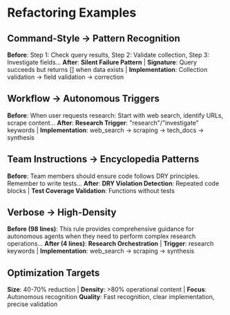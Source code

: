 <!-- FILE_MAP_BEGIN 
<!--
{"file_metadata":{"title":"Refactoring Examples","description":"This document provides examples of refactoring patterns applied to various coding and workflow scenarios, illustrating before-and-after states to improve clarity, efficiency, and automation.","last_updated":"2025-07-31","type":"documentation"},"ai_instructions":"Analyze the document by recognizing its hierarchical structure and thematic divisions. Focus on the before-and-after refactoring examples illustrating pattern recognition, workflow automation, team instruction improvements, verbosity reduction, and optimization targets. Identify key code-like blocks and pattern descriptions as important elements. Ensure line numbers are precise and sections do not overlap, reflecting logical content boundaries for efficient navigation and comprehension.","sections":[{"name":"Introduction and Document Title","description":"The main title of the document introducing the topic of refactoring examples.","line_start":7,"line_end":8},{"name":"Command-Style to Pattern Recognition Refactoring","description":"Demonstrates refactoring from a stepwise command style to a pattern recognition approach with a silent failure pattern example.","line_start":9,"line_end":13},{"name":"Workflow to Autonomous Triggers Refactoring","description":"Shows how a manual workflow is refactored into autonomous triggers using keyword detection and automated steps.","line_start":14,"line_end":18},{"name":"Team Instructions to Encyclopedia Patterns Refactoring","description":"Illustrates refactoring team instructions into pattern-based validations such as DRY violation detection and test coverage validation.","line_start":19,"line_end":23},{"name":"Verbose to High-Density Refactoring","description":"Compares a verbose, lengthy explanation with a concise, high-density implementation summary focusing on research orchestration.","line_start":24,"line_end":28},{"name":"Optimization Targets Summary","description":"Summarizes key optimization goals including size reduction, content density, autonomous recognition, and quality metrics.","line_start":29,"line_end":33}],"key_elements":[{"name":"Silent Failure Pattern Example","description":"Code-like pattern illustrating the silent failure pattern with signature and implementation details.","line":11},{"name":"Research Trigger Workflow","description":"Example of autonomous trigger keywords and implementation steps for research automation.","line":16},{"name":"DRY Violation and Test Coverage Patterns","description":"Patterns for detecting repeated code blocks and validating test coverage in team instructions.","line":21},{"name":"Verbose vs High-Density Comparison","description":"Contrasts a long, detailed rule with a concise, high-density summary for research orchestration.","line":26},{"name":"Optimization Metrics","description":"Key targets for refactoring optimization including size reduction percentages and quality focus.","line":30}]}
-->
<!-- FILE_MAP_END -->

# Refactoring Examples

## Command-Style → Pattern Recognition

**Before**: Step 1: Check query results, Step 2: Validate collection, Step 3: Investigate fields...
**After**: **Silent Failure Pattern** | **Signature**: Query succeeds but returns [] when data exists | **Implementation**: Collection validation → field validation → correction

## Workflow → Autonomous Triggers

**Before**: When user requests research: Start with web search, identify URLs, scrape content...
**After**: **Research Trigger**: "research"/"investigate" keywords | **Implementation**: web_search → scraping → tech_docs → synthesis

## Team Instructions → Encyclopedia Patterns

**Before**: Team members should ensure code follows DRY principles. Remember to write tests...
**After**: **DRY Violation Detection**: Repeated code blocks | **Test Coverage Validation**: Functions without tests

## Verbose → High-Density

**Before (98 lines)**: This rule provides comprehensive guidance for autonomous agents when they need to perform complex research operations...
**After (4 lines)**: **Research Orchestration** | **Trigger**: research keywords | **Implementation**: web_search → scraping → synthesis

## Optimization Targets
**Size**: 40-70% reduction | **Density**: >80% operational content | **Focus**: Autonomous recognition
**Quality**: Fast recognition, clear implementation, precise validation
